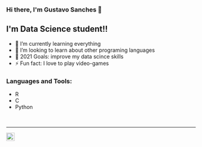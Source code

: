 ### Hi there, I'm Gustavo Sanches 👋

## I'm Data Science student!!

- 🌱 I’m currently learning everything
- 👯 I’m looking to learn about other programing languages
- 🥅 2021 Goals: improve my data scince skills
- ⚡ Fun fact: I love to play video-games

### Languages and Tools:

- R
- C
- Python

<br />

---

[<img align="left" alt="GustavoSanches55 | LinkedIn" width="22px" src="https://cdn.jsdelivr.net/npm/simple-icons@v3/icons/linkedin.svg" />][linkedin]
<br />

[linkedin]: https://www.linkedin.com/in/gustavosanches55/
